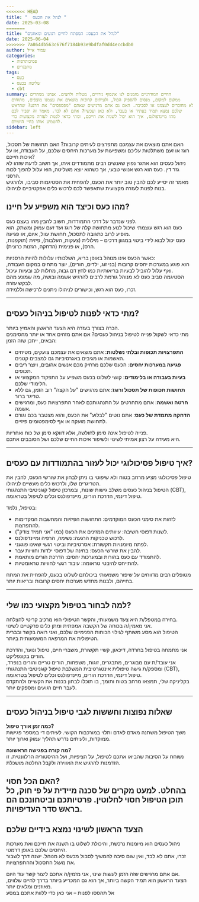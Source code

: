 ```yaml
---
<<<<<<< HEAD
title: "  לנהל את הכעס "
date: 2025-03-08
=======
title: "לנהל את הכעס: המפתח לחיים רגועים ומאוזנים"
date: 2025-06-04
>>>>>>> 7a864db563c676f7184b93e9bdfaf0dd4eccbdb0
author: עמיר אייל
categories:
  - פסיכותרפיה
  - מתבגרים
tags:
  - כעס
  - שליטה בכעס
  - cbt
summary: החיים המודרניים מזמנים לנו אינסוף גירויים, מטלות ולחצים. אנחנו ממהרים
  ממקום למקום, מנסים להספיק הכול, ולעיתים קרובות מוצאים את עצמנו מוצפים, מתוחים
  ולא מחוברים לעצמנו או לסביבה. האם גם אתם מרגישים שאתם "מפספסים" את הרגע? שהראש
  שלכם נמצא תמיד בעתיד או בעבר, ולא כאן ועכשיו? אתם לא לבד. מאמר זה יסביר לכם
  מהו מיינדפולנס, איך הוא יכול לשנות את חייכם, ומתי כדאי לפנות לעזרה מקצועית כדי
  להטמיע אותו בחיי היומיום.
sidebar: left
---
```


 האם אתם מוצאים את עצמכם מתפרצים לעיתים קרובות? האם תחושות של תסכול, רוגז או זעם משתלטות עליכם ומשפיעות על מערכות היחסים שלכם, על העבודה, או על איכות חייכם?  
ניהול כעסים הוא אתגר נפוץ שאנשים רבים מתמודדים איתו, אך חשוב לדעת שזהו לא גזר דין. כעס הוא רגש אנושי טבעי, אך כשהוא יוצא משליטה, הוא עלול להפוך לכוח הרסני.  
 מאמר זה יסייע לכם להבין טוב יותר את הכעס, להפחית את הסטיגמות סביבו, ולהרגיש בנוח לפנות לעזרה מקצועית שתאפשר לכם לרכוש כלים אפקטיביים לניהולו.
<!--more-->



## מהו כעס וכיצד הוא משפיע על חיינו?

לפני שנדבר על דרכי התמודדות, חשוב להבין מהו בעצם כעס.  
כעס הוא רגש עוצמתי שיכול לנוע מתחושה קלה של רוגז ועד זעם עמוק ומשתק. הוא מופיע לרוב כתגובה לתסכול, תחושת עוול, איום, או פגיעה.  
כעס יכול לבוא לידי ביטוי במגוון דרכים – מילולית (צעקות, העלבות), פיזית (תוקפנות, הרס), או פנימית (הדחקה, רגזנות כרונית).

כאשר הכעס אינו מנוהל באופן בריא, השלכותיו עלולות להיות הרסניות:  
הוא פוגע במערכות יחסים קרובות (בני זוג, ילדים, הורים), יוצר מתחים במקום העבודה, ואף עלול להוביל לבעיות בריאותיות כמו לחץ דם גבוה, מחלות לב ובעיות עיכול.  
הסטיגמה סביב כעס לא מנוהל גורמת לרבים להרגיש אשמה ובושה, מה שמונע מהם לבקש עזרה.  
זכרו, כעס הוא רגש, וכישורים לניהולו ניתנים לרכישה וללמידה.

---

## מתי כדאי לפנות לטיפול בניהול כעסים?

הכרה בצורך בעזרה היא הצעד הראשון והאמיץ ביותר.  
מתי כדאי לשקול פנייה לטיפול בניהול כעסים? אם אתם מזהים אחד או יותר מהסימנים הבאים, ייתכן שזה הזמן:

- **התפרצויות תכופות ובלתי נשלטות**: אתם מוצאים את עצמכם צועקים, מטיחים האשמות או מגיבים באגרסיביות גם למצבים קטנים.  
- **פגיעה במערכות יחסים**: הכעס שלכם מרחיק מכם אנשים אהובים, ויוצר ריבים תכופים.  
- **בעיות בעבודה או בלימודים**: קושי לשלוט בכעס משפיע על התפקוד המקצועי או הלימודי שלכם.  
- **תחושות תכופות של תסכול ורוגז**: אתם מרגישים "על הקצה" רוב הזמן, גם ללא טריגר ברור.  
- **חרטה ואשמה**: אתם מתחרטים על התנהגותכם לאחר התפרצויות כעס, ומרגישים אשמה.  
- **הדחקה מתמדת של כעס**: אתם נוטים "לבלוע" את הכעס, והוא מצטבר בכם וגורם לתחושת מועקה או אף לסימפטומים פיזיים.  

פנייה לטיפול אינה סימן לחולשה, אלא דווקא סימן של כוח ואחריות.  
היא מעידה על רצון אמיתי לשינוי ולשיפור איכות החיים שלכם ושל הסובבים אתכם.

---

## איך טיפול פסיכולוגי יכול לעזור בהתמודדות עם כעסים?

טיפול פסיכולוגי מציע מרחב בטוח ולא שיפוטי בו ניתן לבחון את שורשי הכעס, להבין את הטריגרים שלו, ולרכוש כלים מעשיים לניהולו.  
הטיפול בניהול כעסים משלב גישות שונות, ובמרכזן טיפול קוגניטיבי התנהגותי (CBT), טיפול דינמי, הדרכת הורים, מיינדפולנס וכלים לטיפול בטראומה.

בטיפול, נלמד:

- לזהות את סימני הכעס המוקדמים: התחושות הפיזיות והמחשבות המקדימות להתפרצות.  
- לשנות דפוסי חשיבה: עיוותים המזינים את הכעס (כמו "אני תמיד צודק").  
- לרכוש טכניקות הרגעה: נשימה, הרפיה ומיינדפולנס.  
- לפתח מיומנויות תקשורת: אסרטיביות וביטוי רגשי שאינו פוגעני.  
- להבין את שורשי הכעס: בחינה של דפוסי ילדות וחוויות עבר.  
- להתמודד עם כעס בהורות ובמערכות יחסים: הדרכת הורים מותאמת.  
- להתייחס להיבטי טראומה: עיבוד רגשי לחוויות טראומטיות.

מטופלים רבים מדווחים על שיפור משמעותי ביכולתם לשלוט בכעס, להפחית את המתח בחייהם, ולבנות מחדש מערכות יחסים קרובות ובריאות יותר.

---

## למה לבחור בטיפול מקצועי כמו שלי?

בחירה במטפל/ת היא צעד משמעותי, והקשר הטיפולי הוא מרכיב קריטי להצלחה.  
אני מאמין/ה בכוחה של הקשבה אמפתית ומתן כלים פרקטיים לשינוי.  
הטיפול הוא מסע משותף לגילוי הכוחות הפנימיים שלכם, ואני רואה בקשר ובברית הטיפולית את המרפאה המשמעותית ביותר.

אני מתמחה בטיפול בחרדה, דיכאון, קשיי תקשורת, משברי חיים, טיפול ונוער, והדרכת הורים בקונפליקט.  
אני עובד/ת עם מבוגרים, מתבגרים, זוגות, משפחות, הורים טריים והורים בנפרד, ומספק/ת גישה טיפולית אינטגרטיבית המשלבת טיפול קוגניטיבי התנהגותי (CBT), טיפול דינמי, הדרכת הורים, מיינדפולנס וכלים לטיפול בטראומה.  
בקליניקה שלי, תמצאו מרחב בטוח ותומך, בו תוכלו לבחון בכנות את הקשיים ולהתקדם לעבר חיים רגועים ומספקים יותר.

---
## שאלות נפוצות וחששות לגבי טיפול בניהול כעסים

**כמה זמן אורך טיפול?**  
משך הטיפול משתנה מאדם לאדם ותלוי במורכבות הקושי. לעיתים די במספר פגישות ממוקדות, ולעיתים נדרש תהליך עמוק וארוך יותר.

**מה קורה בפגישה הראשונה?**  
נשוחח על הסיבות שהביאו אתכם לטיפול, על הציפיות, ועל ההיסטוריה הרלוונטית. זו הזדמנות להרגיש את האווירה ולקבל החלטה מושכלת.

**האם הכל חסוי?**  
בהחלט. למעט מקרים של סכנה מיידית על פי חוק, כל תוכן הטיפול חסוי לחלוטין. פרטיותכם וביטחונכם הם בראש סדר העדיפויות.
---

## הצעד הראשון לשינוי נמצא בידיים שלכם

ניהול כעסים הוא מיומנות נרכשת, והיכולת לשלוט בו תשנה את חייכם ואת מערכות היחסים שלכם באופן דרמטי.  
זכרו, אתם לא לבד, ואין שום סיבה להמשיך לסבול מכעס לא מנוהל. ישנה דרך לשבור את מעגל התסכול וההתפרצויות.

אם אתם מרגישים שזה הזמן לעשות שינוי, אני מזמין/ה אתכם ליצור קשר עוד היום.  
הצעד הראשון הוא תמיד הקשה ביותר, אך הוא גם המכריע ביותר בדרך לחיים שלווים, מאוזנים ומלאים יותר.  
אל תהססו לפנות – אני כאן כדי ללוות אתכם במסע

